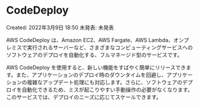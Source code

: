 # CodeDeploy

Created: 2022年3月9日 18:50
未発表: 未発表

AWS CodeDeploy は、Amazon EC2、AWS Fargate、AWS Lambda、オンプレミスで実行されるサーバーなど、さまざまなコンピューティングサービスへのソフトウェアのデプロイを自動化する、フルマネージド型のサービスです。

AWS CodeDeploy を使用すると、新しい機能をすばやく簡単にリリースできます。また、アプリケーションのデプロイ時のダウンタイムを回避し、アプリケーションの複雑なアップデート処理にも対応します。さらに、ソフトウェアのデプロイを自動化できるため、ミスが起こりやすい手動操作の必要がなくなります。このサービスでは、デプロイのニーズに応じてスケールできます。